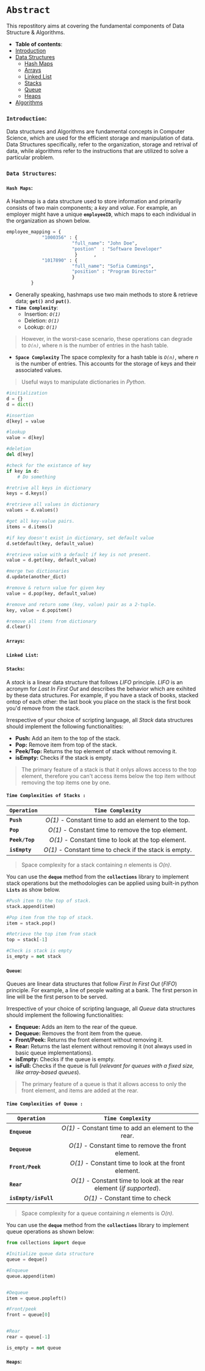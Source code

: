
# **`Abstract`**

This repostitory aims at covering the fundamental components of Data Structure & Algorithms.

-  **Table of contents**:
  - [Introduction](#introduction)
  - [Data Structures](#data-structures)
    - [Hash Maps](#hash-maps)
    - [ Arrays](#arrays)
    - [Linked List](#linked-list)
    - [ Stacks](#stacks)
    - [ Queue](#queue)
    - [Heaps](#heaps)
  - [Algorithms](#algorithms)
  



### **`Introduction`**: 

Data structures and Algorithms are fundamental concepts in Computer Science, which are used for the efficient storage and manipulation of data.
Data Structures specifically, refer to the organization, storage and retrival of data, while algorithms refer to the instructions that are utilized to solve a particular problem.





### **`Data Structures`**:


#### **`Hash Maps`**:


A Hashmap is a data structure used to store information and primarily consists of two main components; a *key* and *value*. For example, an employer might have a unique **`employeeID`**, which maps to each individual in the organization as shown below.

```python
employee_mapping = {
             "1000356" : {
                        "full_name": "John Doe",
                        "postion"  : "Software Developer"
                         }      ,
             "1017890" : {
                        "full_name": "Sofia Cummings",
                        "position" : "Program Director"
                        }   
         }
```
- Generally speaking, hashmaps use two main methods to store & retrieve data; **`get()`** and **`put()`**.
- **`Time Complexity`**:
    - Insertion: *`O(1)`*
    - Deletion: *`O(1)`*
    - Lookup: *`O(1)`*

> However, in the worst-case scenario, these operations can degrade to *`O(n)`*, where n is the number of entries in the hash table. 
- **`Space Complexity`**
The space complexity for a hash table is *`O(n)`*, where *n* is the number of entries. This accounts for the storage of keys and their associated values.

> Useful ways to manipulate dictionaries in *Python*.
```python
#initialization
d = {}
d = dict()
```
```python
#insertion
d[key] = value
```
```python
#lookup
value = d[key]

#deletion
del d[key]
```
```python
#check for the existance of key
if key in d:
    # Do something
```
```python
#retrive all keys in dictionary
keys = d.keys()

#retrieve all values in dictionary
values = d.values()

#get all key-value pairs.
items = d.items()
```
```python
#if key doesn't exist in dictionary, set default value
d.setdefault(key, default_value)

#retrieve value with a default if key is not present.
value = d.get(key, default_value)
```
```python
#merge two dictionaries
d.update(another_dict)
```
```python
#remove & return value for given key
value = d.pop(key, default_value)

#remove and return some (key, value) pair as a 2-tuple.
key, value = d.popitem()
```
```python
#remove all items from dictionary
d.clear()
```



#### **`Arrays`**:
#### **`Linked List`**:
#### **`Stacks`**:

A *stack* is a linear data structure that follows *LIFO* principle. *LIFO* is an acronym for *Last In First Out* and describes the behavior which are exihited by these data structures. For example, if you have a stack of books, stacked ontop of each other: the last book you place on the stack is the first book you'd remove from the stack.

Irrespective of your choice of scripting language, all *Stack* data structures should implement the following functionalities:
- **Push:** Add an item to the top of the stack.
- **Pop:** Remove item from top of the stack.
- **Peek/Top:** Returns the top element of stack without removing it.
- **isEmpty:** Checks if the stack is empty.


> The primary feature of a stack is that it onlys allows access to the top element, therefore you can't access items below the top item without removing the top items one by one.

#### **`Time Complexities of Stacks :`**

|         **`Operation`**               |       **`Time Complexity`**                                                 | 
|---------------------------------------|:---------------------------------------------------------------------------:|  
| **`Push`**                            | *O(1)* - Constant time to add an element to the top.                          | 
|  **`Pop`**                            | *O(1)* - Constant time to remove the top element.                             |   
| **`Peek/Top`**                        | *O(1)* - Constant time to look at the top element.                            |
| **`isEmpty`**                         | *O(1)* - Constant time to check if the stack is empty.                        |

> Space complexity for a stack containing *n* elements is  *O(n)*.

You can use the **`deque`** method from the **`collections`** library to implement stack operations but the methodologies can be applied using built-in python **`Lists`** as show below.

```python
#Push item to the top of stack.
stack.append(item)
```
```python
#Pop item from the top of stack.
item = stack.pop()
```
```python
#Retrieve the top item from stack
top = stack[-1]
```
```python
#Check is stack is empty
is_empty = not stack
```


#### **`Queue`**:

Queues are linear data structures that follow *First In First Out* (*FIFO*) principle. For example, a line of people waiting at a bank. The first person in line will be the first person to be served.

Irrespective of your choice of scripting language, all *Queue* data structures should implement the following functionalities:
- **Enqueue:** Adds an item to the rear of the queue.
- **Dequeue:** Removes the front item from the queue.
- **Front/Peek:** Returns the front element without removing it.
- **Rear:** Returns the last element without removing it (not always used in basic queue implementations).
- **isEmpty:** Checks if the queue is empty.
- **isFull:** Checks if the queue is full (*relevant for queues with a fixed size, like array-based queues*).

> The primary feature of a queue is that it allows access to only the front element, and items are added at the rear.


#### **`Time Complexities of Queue :`**

|         **`Operation`**               |       **`Time Complexity`**                                                   | 
|---------------------------------------|:-----------------------------------------------------------------------------:|  
| **`Enqueue`**                         | *O(1)* - Constant time to add an element to the rear.                         | 
| **`Dequeue`**                         | *O(1)* - Constant time to remove the front element.                           |   
| **`Front/Peek`**                      | *O(1)* - Constant time to look at the front element.                          |
| **`Rear`**                            | *O(1)* - Constant time to look at the rear element (*if supported*).          |
| **`isEmpty/isFull`**                  | *O(1)* - Constant time to check                                               |


> Space complexity for a queue containing *n* elements is *O(n)*.


You can use the **`deque`** method from the **`collections`** library to implement queue operations as shown below:

```python
from collections import deque

#Initialize queue data structure
queue = deque()
```

```python
#Enqueue
queue.append(item)


#Dequeue
item = queue.popleft()
```

```python
#Front/peek
front = queue[0]


#Rear
rear = queue[-1]
```

```python
is_empty = not queue
```

#### **`Heaps`**:















